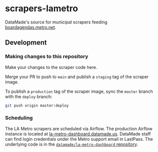 scrapers-lametro
=====================

DataMade's source for municipal scrapers feeding [boardagendas.metro.net](https://boardagendas.metro.net).

## Development

### Making changes to this repository

Make your changes to the scraper code here.

Merge your PR to push to `main` and publish a `staging` tag of the scraper image.

To publish a `production` tag of the scraper image, sync the `master` branch with the
`deploy` branch:

```bash
git push origin master:deploy
```

### Scheduling

The LA Metro scrapers are scheduled via Airflow. The production Airflow instance
is located at [la-metro-dashboard.datamade.us](https://la-metro-dashboard.datamade.us/).
DataMade staff can find login credentials under the Metro support email in
LastPass. The underlying code is in the [`datamade/la-metro-dashboard` repository](https://github.com/datamade/la-metro-dashboard).
